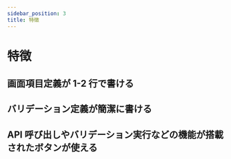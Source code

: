 ```yaml
---
sidebar_position: 3
title: 特徴
---
```


# 特徴

## 画面項目定義が 1-2 行で書ける

## バリデーション定義が簡潔に書ける

## API 呼び出しやバリデーション実行などの機能が搭載されたボタンが使える
